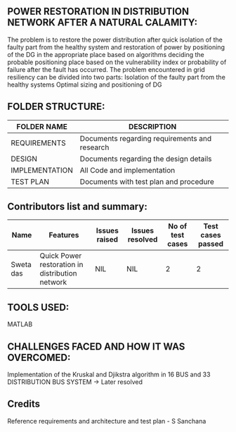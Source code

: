## POWER RESTORATION IN DISTRIBUTION NETWORK AFTER A NATURAL CALAMITY:

The problem is to restore the power distribution after quick isolation of the faulty part from the healthy system and restoration of power by positioning of the DG in the appropriate place based on algorithms deciding the probable positioning place based on the vulnerability index or probability of failure after the fault has occurred.
The problem encountered in grid resiliency can be divided into two parts:
Isolation of the faulty part from the healthy systems
Optimal sizing and positioning of DG

## FOLDER STRUCTURE:

|FOLDER NAME   | DESCRIPTION                                  |
|--------------|----------------------------------------------|
|REQUIREMENTS  |Documents regarding requirements and research |
|DESIGN        |Documents regarding the design details        | 
|IMPLEMENTATION|All Code and implementation                   |
|TEST PLAN     |Documents with test plan and procedure        |

## Contributors list and summary:

|Name     |Features                                        |Issues raised |Issues resolved |No of test cases |Test cases passed |
|---------|------------------------------------------------|--------------|----------------|-----------------|------------------|
|Sweta das|Quick Power restoration in distribution network |NIL           |NIL             |2                |2                 | 


## TOOLS USED:
MATLAB


## CHALLENGES FACED AND HOW IT WAS OVERCOMED:

Implementation of the Kruskal and Djikstra algorithm in 16 BUS and 33 DISTRIBUTION BUS SYSTEM -> Later resolved

## Credits
Reference requirements and architecture and test plan - S Sanchana


